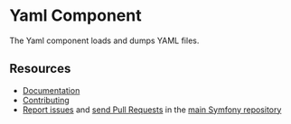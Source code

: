 Yaml Component
==============

The Yaml component loads and dumps YAML files.

Resources
---------

* [Documentation](https://symfony.com/doc/current/components/yaml/index.html)
* [Contributing](https://symfony.com/doc/current/contributing/index.html)
* [Report issues](https://github.com/symfony/symfony/issues) and
  [send Pull Requests](https://github.com/symfony/symfony/pulls)
  in the [main Symfony repository](https://github.com/symfony/symfony)
